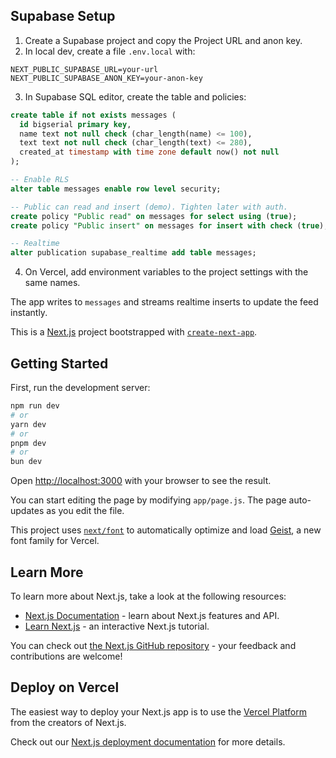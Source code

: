 ## Supabase Setup

1. Create a Supabase project and copy the Project URL and anon key.
2. In local dev, create a file `.env.local` with:

```
NEXT_PUBLIC_SUPABASE_URL=your-url
NEXT_PUBLIC_SUPABASE_ANON_KEY=your-anon-key
```

3. In Supabase SQL editor, create the table and policies:

```sql
create table if not exists messages (
  id bigserial primary key,
  name text not null check (char_length(name) <= 100),
  text text not null check (char_length(text) <= 280),
  created_at timestamp with time zone default now() not null
);

-- Enable RLS
alter table messages enable row level security;

-- Public can read and insert (demo). Tighten later with auth.
create policy "Public read" on messages for select using (true);
create policy "Public insert" on messages for insert with check (true);

-- Realtime
alter publication supabase_realtime add table messages;
```

4. On Vercel, add environment variables to the project settings with the same names.

The app writes to `messages` and streams realtime inserts to update the feed instantly.

This is a [Next.js](https://nextjs.org) project bootstrapped with [`create-next-app`](https://github.com/vercel/next.js/tree/canary/packages/create-next-app).

## Getting Started

First, run the development server:

```bash
npm run dev
# or
yarn dev
# or
pnpm dev
# or
bun dev
```

Open [http://localhost:3000](http://localhost:3000) with your browser to see the result.

You can start editing the page by modifying `app/page.js`. The page auto-updates as you edit the file.

This project uses [`next/font`](https://nextjs.org/docs/app/building-your-application/optimizing/fonts) to automatically optimize and load [Geist](https://vercel.com/font), a new font family for Vercel.

## Learn More

To learn more about Next.js, take a look at the following resources:

- [Next.js Documentation](https://nextjs.org/docs) - learn about Next.js features and API.
- [Learn Next.js](https://nextjs.org/learn) - an interactive Next.js tutorial.

You can check out [the Next.js GitHub repository](https://github.com/vercel/next.js) - your feedback and contributions are welcome!

## Deploy on Vercel

The easiest way to deploy your Next.js app is to use the [Vercel Platform](https://vercel.com/new?utm_medium=default-template&filter=next.js&utm_source=create-next-app&utm_campaign=create-next-app-readme) from the creators of Next.js.

Check out our [Next.js deployment documentation](https://nextjs.org/docs/app/building-your-application/deploying) for more details.
